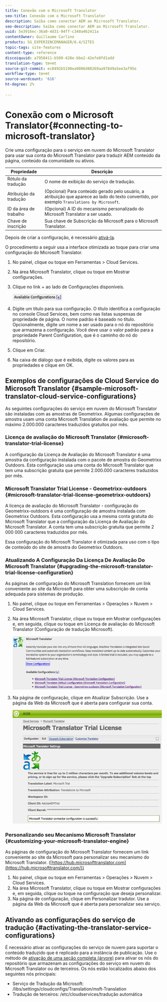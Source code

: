 ```yaml
---
title: Conexão com o Microsoft Translator
seo-title: Conexão com o Microsoft Translator
description: Saiba como conectar AEM ao Microsoft Translator.
seo-description: Saiba como conectar AEM ao Microsoft Translator.
uuid: 5e3916ec-36a0-4d31-94ff-c340a462411a
contentOwner: Guillaume Carlino
products: SG_EXPERIENCEMANAGER/6.4/SITES
topic-tags: site-features
content-type: reference
discoiquuid: a7958411-b509-428e-bbe2-42efe8fd1add
translation-type: tm+mt
source-git-commit: ec8492b5190ea9006d80269aa97849a5ee3af95e
workflow-type: tm+mt
source-wordcount: '616'
ht-degree: 2%

---
```



# Conexão com o Microsoft Translator{#connecting-to-microsoft-translator}

Crie uma configuração para o serviço em nuvem do Microsoft Translator para usar sua conta do Microsoft Translator para traduzir AEM conteúdo da página, conteúdo da comunidade ou ativos.

| Propriedade | Descrição |
|---|---|
| Rótulo da tradução | O nome de exibição do serviço de tradução. |
| Atribuição da tradução | (Opcional) Para conteúdo gerado pelo usuário, a atribuição que aparece ao lado do texto convertido, por exemplo `Translations by Microsoft`. |
| ID da área de trabalho | (Opcional) A ID do mecanismo personalizado do Microsoft Translator a ser usado. |
| Chave de inscrição | Sua chave de Subscrição da Microsoft para o Microsoft Translator. |

Depois de criar a configuração, é necessário [ativá-la](/help/sites-administering/tc-msconf.md#activating-the-translator-service-configurations).

O procedimento a seguir usa a interface otimizada ao toque para criar uma configuração do Microsoft Translator.

1. No painel, clique ou toque em Ferramentas > Cloud Services.
1. Na área Microsoft Translator, clique ou toque em Mostrar configurações.
1. Clique no link + ao lado de Configurações disponíveis.

   ![chlimage_1-302](assets/chlimage_1-382.png)

1. Digite um título para sua configuração. O título identifica a configuração no console Cloud Services, bem como nas listas suspensas de propriedade de página. O nome padrão é baseado no título. Opcionalmente, digite um nome a ser usado para o nó do repositório que armazena a configuração. Você deve usar o valor padrão para a propriedade Parent Configuration, que é o caminho do nó do repositório.
1. Clique em Criar.
1. Na caixa de diálogo que é exibida, digite os valores para as propriedades e clique em OK.

## Exemplos de configurações de Cloud Service do Microsoft Translator {#sample-microsoft-translator-cloud-service-configurations}

As seguintes configurações do serviço em nuvem do Microsoft Translator são instaladas com as amostras de Geometrixx. Algumas configurações de amostra usam uma conta Microsoft Translation de avaliação que permite no máximo 2.000.000 caracteres traduzidos gratuitos por mês.

### Licença de avaliação do Microsoft Translator {#microsoft-translator-trial-license}

A configuração da Licença de Avaliação do Microsoft Translator é uma amostra da configuração instalada com o pacote de amostra do Geometrixx Outdoors. Esta configuração usa uma conta do Microsoft Translator que tem uma subscrição gratuita que permite 2.000.000 caracteres traduzidos por mês.

### Microsoft Translator Trial License - Geometrixx-outdoors {#microsoft-translator-trial-license-geometrixx-outdoors}

A licença de avaliação do Microsoft Translator - configuração do Geometrixx-outdoors é uma configuração de amostra instalada com Geometrixx Outdoors. Esta configuração usa a mesma conta gratuita do Microsoft Translator que a configuração da Licença de Avaliação do Microsoft Translator. A conta tem uma subscrição gratuita que permite 2 000 000 caracteres traduzidos por mês.

Essa configuração do Microsoft Translator é otimizada para uso com o tipo de conteúdo do site de amostra do Geometrixx Outdoors.

### Atualizando A Configuração Da Licença De Avaliação Do Microsoft Translator {#upgrading-the-microsoft-translator-trial-license-configuration}

As páginas de configuração do Microsoft Translation fornecem um link conveniente ao site da Microsoft para obter uma subscrição de conta adequada para sistemas de produção.

1. No painel, clique ou toque em Ferramentas > Operações > Nuvem > Cloud Services.
1. Na área Microsoft Translator, clique ou toque em Mostrar configurações e, em seguida, clique ou toque em Licença de avaliação do Microsoft Translator (Configuração de tradução Microsoft).

   ![chlimage_1-383](assets/chlimage_1-383.png)

1. Na página de configuração, clique em Atualizar Subscrição. Use a página da Web da Microsoft que é aberta para configurar sua conta.

   ![chlimage_1-384](assets/chlimage_1-384.png)

### Personalizando seu Mecanismo Microsoft Translator {#customizing-your-microsoft-translator-engine}

As páginas de configuração do Microsoft Translator fornecem um link conveniente ao site da Microsoft para personalizar seu mecanismo do Microsoft Translator. ([https://hub.microsofttranslator.com](https://hub.microsofttranslator.com/))

1. No painel, clique ou toque em Ferramentas > Operações > Nuvem > Cloud Services.
1. Na área Microsoft Translator, clique ou toque em Mostrar configurações e, em seguida, clique ou toque na configuração que deseja personalizar.
1. Na página de configuração, clique em Personalizar tradutor. Use a página da Web da Microsoft que é aberta para personalizar seu serviço.

## Ativando as configurações do serviço de tradução {#activating-the-translator-service-configurations}

É necessário ativar as configurações do serviço de nuvem para suportar o conteúdo traduzido que é replicado para a instância de publicação. Use o método de [ativação de uma seção completa (árvore)](/help/sites-authoring/publishing-pages.md#publishing-and-unpublishing-a-tree) para ativar os nós do repositório que armazenam as configurações do serviço em nuvem do Microsoft Translator ou de terceiros. Os nós estão localizados abaixo dos seguintes nós principais:

* Serviço de Tradução da Microsoft: /libs/settings/cloudconfigs/Translation/msft-Translation
* Tradução de terceiros: /etc/cloudservices/tradução automática

